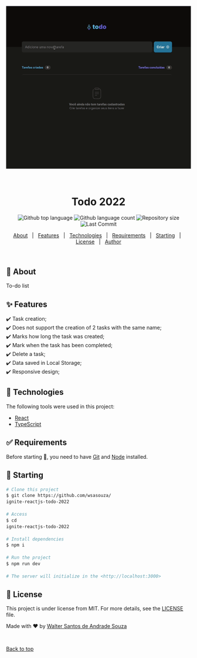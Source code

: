 <div align="center" id="top"> 
  <img src="./src/assets/todo.gif" alt="Todo 2022" />

&#xa0;

  <!-- <a href="https://todo2022.netlify.app">Demo</a> -->
</div>

<h1 align="center">Todo 2022</h1>

<p align="center">
  <img alt="Github top language" src="https://img.shields.io/github/languages/top/wsasouza/ignite-reactjs-todo-2022?color=8284FA">

<img alt="Github language count" src="https://img.shields.io/github/languages/count/wsasouza/ignite-reactjs-todo-2022?color=8284FA">

<img alt="Repository size" src="https://img.shields.io/github/repo-size/wsasouza/ignite-reactjs-todo-2022?color=8284FA">

<img alt="Last Commit" src="https://img.shields.io/github/last-commit/wsasouza/ignite-reactjs-todo-2022?color=8284FA">

</p>

<p align="center">
  <a href="#dart-about">About</a> &#xa0; | &#xa0; 
  <a href="#sparkles-features">Features</a> &#xa0; | &#xa0;
  <a href="#rocket-technologies">Technologies</a> &#xa0; | &#xa0;
  <a href="#white_check_mark-requirements">Requirements</a> &#xa0; | &#xa0;
  <a href="#checkered_flag-starting">Starting</a> &#xa0; | &#xa0;
  <a href="#memo-license">License</a> &#xa0; | &#xa0;
  <a href="https://github.com/wsasouza" target="_blank">Author</a>
</p>

<br>

## :dart: About

To-do list

## :sparkles: Features

:heavy_check_mark: Task creation;\
:heavy_check_mark: Does not support the creation of 2 tasks with the same name;\
:heavy_check_mark: Marks how long the task was created;\
:heavy_check_mark: Mark when the task has been completed;\
:heavy_check_mark: Delete a task;\
:heavy_check_mark: Data saved in Local Storage;\
:heavy_check_mark: Responsive design;

## :rocket: Technologies

The following tools were used in this project:

- [React](https://pt-br.reactjs.org/)
- [TypeScript](https://www.typescriptlang.org/)

## :white_check_mark: Requirements

Before starting :checkered_flag:, you need to have [Git](https://git-scm.com) and [Node](https://nodejs.org/en/) installed.

## :checkered_flag: Starting

```bash
# Clone this project
$ git clone https://github.com/wsasouza/
ignite-reactjs-todo-2022

# Access
$ cd
ignite-reactjs-todo-2022

# Install dependencies
$ npm i

# Run the project
$ npm run dev

# The server will initialize in the <http://localhost:3000>
```

## :memo: License

This project is under license from MIT. For more details, see the [LICENSE](LICENSE.md) file.

Made with :heart: by <a href="https://github.com/wsasouza" target="_blank">Walter Santos de Andrade Souza</a>

&#xa0;

<a href="#top">Back to top</a>
